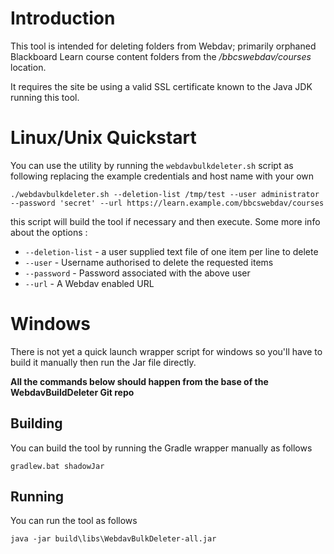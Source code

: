 # Introduction

This tool is intended for deleting folders from Webdav; primarily 
orphaned Blackboard Learn course content folders from the */bbcswebdav/courses*
location.

It requires the site be using a valid SSL certificate known to the 
Java JDK running this tool.

# Linux/Unix Quickstart

You can use the utility by running the `webdavbulkdeleter.sh` script as
following replacing the example credentials and host name with your own

    ./webdavbulkdeleter.sh --deletion-list /tmp/test --user administrator --password 'secret' --url https://learn.example.com/bbcswebdav/courses

this script will build the tool if necessary and then execute. Some more info
about the options :

* `--deletion-list` - a user supplied text file of one item per line to delete
* `--user` - Username authorised to delete the requested items
* `--password` - Password associated with the above user
* `--url` - A Webdav enabled URL

# Windows

There is not yet a quick launch wrapper script for windows so you'll have to 
build it manually then run the Jar file directly.

**All the commands below should happen from the base of the WebdavBuildDeleter
Git repo**

## Building

You can build the tool by running the Gradle wrapper manually as follows

`gradlew.bat shadowJar`

## Running

You can run the tool as follows

`java -jar build\libs\WebdavBulkDeleter-all.jar`


